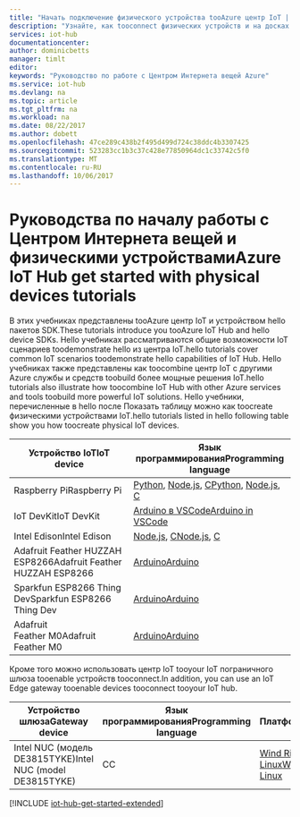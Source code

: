 ```yaml
---
title: "Начать подключение физического устройства tooAzure центр IoT | Документы Microsoft"
description: "Узнайте, как tooconnect физических устройств и на досках tooAzure центр IoT. Устройства можно отправить tooIoT телеметрии концентратора и центра IoT можно отслеживать и управлять устройствами."
services: iot-hub
documentationcenter: 
author: dominicbetts
manager: timlt
editor: 
keywords: "Руководство по работе с Центром Интернета вещей Azure"
ms.service: iot-hub
ms.devlang: na
ms.topic: article
ms.tgt_pltfrm: na
ms.workload: na
ms.date: 08/22/2017
ms.author: dobett
ms.openlocfilehash: 47ce289c438b2f495d499d724c38ddc4b3307425
ms.sourcegitcommit: 523283cc1b3c37c428e77850964dc1c33742c5f0
ms.translationtype: MT
ms.contentlocale: ru-RU
ms.lasthandoff: 10/06/2017
---
```

# <a name="azure-iot-hub-get-started-with-physical-devices-tutorials"></a><span data-ttu-id="901b4-105">Руководства по началу работы с Центром Интернета вещей и физическими устройствами</span><span class="sxs-lookup"><span data-stu-id="901b4-105">Azure IoT Hub get started with physical devices tutorials</span></span>

<span data-ttu-id="901b4-106">В этих учебниках представлены tooAzure центр IoT и устройством hello пакетов SDK.</span><span class="sxs-lookup"><span data-stu-id="901b4-106">These tutorials introduce you tooAzure IoT Hub and hello device SDKs.</span></span> <span data-ttu-id="901b4-107">Hello учебниках рассматриваются общие возможности IoT сценариев toodemonstrate hello из центра IoT.</span><span class="sxs-lookup"><span data-stu-id="901b4-107">hello tutorials cover common IoT scenarios toodemonstrate hello capabilities of IoT Hub.</span></span> <span data-ttu-id="901b4-108">Hello учебниках также представлены как toocombine центр IoT с другими Azure службы и средств toobuild более мощные решения IoT.</span><span class="sxs-lookup"><span data-stu-id="901b4-108">hello tutorials also illustrate how toocombine IoT Hub with other Azure services and tools toobuild more powerful IoT solutions.</span></span> <span data-ttu-id="901b4-109">Hello учебники, перечисленные в hello после Показать таблицу можно как toocreate физическими устройствами IoT.</span><span class="sxs-lookup"><span data-stu-id="901b4-109">hello tutorials listed in hello following table show you how toocreate physical IoT devices.</span></span>

| <span data-ttu-id="901b4-110">Устройство IoT</span><span class="sxs-lookup"><span data-stu-id="901b4-110">IoT device</span></span>                       | <span data-ttu-id="901b4-111">Язык программирования</span><span class="sxs-lookup"><span data-stu-id="901b4-111">Programming language</span></span> |
|---------------------------------|----------------------|
| <span data-ttu-id="901b4-112">Raspberry Pi</span><span class="sxs-lookup"><span data-stu-id="901b4-112">Raspberry Pi</span></span>                    | <span data-ttu-id="901b4-113">[Python][Pi_Py], [Node.js][Pi_Nd], [C][Pi_C]</span><span class="sxs-lookup"><span data-stu-id="901b4-113">[Python][Pi_Py], [Node.js][Pi_Nd], [C][Pi_C]</span></span>  |
| <span data-ttu-id="901b4-114">IoT DevKit</span><span class="sxs-lookup"><span data-stu-id="901b4-114">IoT DevKit</span></span>                      | <span data-ttu-id="901b4-115">[Arduino в VSCode][DevKit]</span><span class="sxs-lookup"><span data-stu-id="901b4-115">[Arduino in VSCode][DevKit]</span></span>     |
| <span data-ttu-id="901b4-116">Intel Edison</span><span class="sxs-lookup"><span data-stu-id="901b4-116">Intel Edison</span></span>                    | <span data-ttu-id="901b4-117">[Node.js][Ed_Nd], [C][Ed_C]</span><span class="sxs-lookup"><span data-stu-id="901b4-117">[Node.js][Ed_Nd], [C][Ed_C]</span></span>           |
| <span data-ttu-id="901b4-118">Adafruit Feather HUZZAH ESP8266</span><span class="sxs-lookup"><span data-stu-id="901b4-118">Adafruit Feather HUZZAH ESP8266</span></span> | <span data-ttu-id="901b4-119">[Arduino][Hu_Ard]</span><span class="sxs-lookup"><span data-stu-id="901b4-119">[Arduino][Hu_Ard]</span></span>              |
| <span data-ttu-id="901b4-120">Sparkfun ESP8266 Thing Dev</span><span class="sxs-lookup"><span data-stu-id="901b4-120">Sparkfun ESP8266 Thing Dev</span></span>      | <span data-ttu-id="901b4-121">[Arduino][Th_Ard]</span><span class="sxs-lookup"><span data-stu-id="901b4-121">[Arduino][Th_Ard]</span></span>              |
| <span data-ttu-id="901b4-122">Adafruit Feather M0</span><span class="sxs-lookup"><span data-stu-id="901b4-122">Adafruit Feather M0</span></span>             | <span data-ttu-id="901b4-123">[Arduino][M0_Ard]</span><span class="sxs-lookup"><span data-stu-id="901b4-123">[Arduino][M0_Ard]</span></span>              |

<span data-ttu-id="901b4-124">Кроме того можно использовать центр IoT tooyour IoT пограничного шлюза tooenable устройств tooconnect.</span><span class="sxs-lookup"><span data-stu-id="901b4-124">In addition, you can use an IoT Edge gateway tooenable devices tooconnect tooyour IoT hub.</span></span>

| <span data-ttu-id="901b4-125">Устройство шлюза</span><span class="sxs-lookup"><span data-stu-id="901b4-125">Gateway device</span></span>               | <span data-ttu-id="901b4-126">Язык программирования</span><span class="sxs-lookup"><span data-stu-id="901b4-126">Programming language</span></span> | <span data-ttu-id="901b4-127">Платформа</span><span class="sxs-lookup"><span data-stu-id="901b4-127">Platform</span></span>         |
|------------------------------|----------------------|------------------|
| <span data-ttu-id="901b4-128">Intel NUC (модель DE3815TYKE)</span><span class="sxs-lookup"><span data-stu-id="901b4-128">Intel NUC (model DE3815TYKE)</span></span> | <span data-ttu-id="901b4-129">C</span><span class="sxs-lookup"><span data-stu-id="901b4-129">C</span></span>                    | <span data-ttu-id="901b4-130">[Wind River Linux][NUC_Lnx]</span><span class="sxs-lookup"><span data-stu-id="901b4-130">[Wind River Linux][NUC_Lnx]</span></span> |

[!INCLUDE [iot-hub-get-started-extended](../../includes/iot-hub-get-started-extended.md)]


[Pi_Nd]: iot-hub-raspberry-pi-kit-node-get-started.md
[Pi_C]: iot-hub-raspberry-pi-kit-c-get-started.md
[Pi_Py]: iot-hub-raspberry-pi-kit-python-get-started.md
[DevKit]: iot-hub-arduino-iot-devkit-az3166-get-started.md
[Ed_Nd]: iot-hub-intel-edison-kit-node-get-started.md
[Ed_C]: iot-hub-intel-edison-kit-c-get-started.md
[Hu_Ard]: iot-hub-arduino-huzzah-esp8266-get-started.md
[Th_Ard]: iot-hub-sparkfun-esp8266-thing-dev-get-started.md
[M0_Ard]: iot-hub-adafruit-feather-m0-wifi-kit-arduino-get-started.md
[NUC_Lnx]: iot-hub-gateway-kit-c-lesson1-set-up-nuc.md

